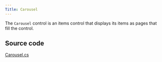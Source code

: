 ```yaml
---
Title: Carousel
---
```

The `Carousel` control is an items control that displays its items as pages that fill the control.

## Source code
[Carousel.cs](https://github.com/AvaloniaUI/Avalonia/blob/master/src/Avalonia.Controls/Carousel.cs)
